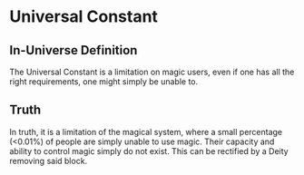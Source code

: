 # Universal Constant

## In-Universe Definition

The Universal Constant is a limitation on magic users, even if one has all the right requirements, one might simply be unable to.

## Truth

In truth, it is a limitation of the magical system, where a small percentage (<0.01%) of people are simply unable to use magic. Their capacity and ability to control magic simply do not exist. This can be rectified by a Deity removing said block.
